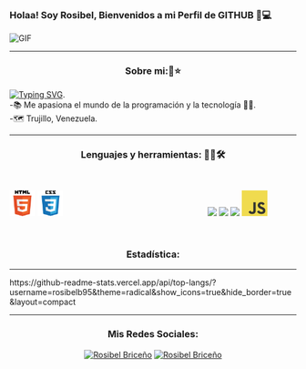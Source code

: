  ###   Holaa! Soy Rosibel, Bienvenidos a mi Perfil de GITHUB 💜💻 
 
<img alt="GIF" src="https://i.pinimg.com/originals/d4/7b/ab/d47babc4a6066749430a4a4e3abfd8b4.gif" width = 400/>

<hr>
<h3 align="center">Sobre mi:🙆⭐ </h3>
<p align="center">
 
 [![Typing SVG](https://readme-typing-svg.herokuapp.com?font=Fira+Code&pause=1000&color=4C2CF7&width=435&lines=Ing.+de+Computaci%C3%B3n+)](https://git.io/typing-svg).
 <br>
  -📚 Me apasiona el mundo de la programación y la tecnología 👩‍💻.<br>
  -🗺️ Trujillo, Venezuela.
</p>


<hr>
<!-- LENGUAJES Y HERRAMIENTAS -->
<h3 align="center">Lenguajes y herramientas: 👩‍💻🛠️ </h3>

<br />  

<p align="center">

 <code ><img alt="HTML5" height="45rem" src="https://raw.githubusercontent.com/github/explore/80688e429a7d4ef2fca1e82350fe8e3517d3494d/topics/html/html.png" /></code>
<code><img alt="CSS3" height="45rem" src="https://raw.githubusercontent.com/github/explore/80688e429a7d4ef2fca1e82350fe8e3517d3494d/topics/css/css.png" /></code>
<code style="margin-left:250px"><img height="45rem" src="https://img.icons8.com/color/2x/bootstrap.png" /></code>
<code><img height="45rem" src="https://encrypted-tbn0.gstatic.com/images?q=tbn:ANd9GcSk1QLwMgsIRkJxBtKZmsB6Xzrr1hVNiWQElQ&s"></code>
<code><img height="45rem" src="https://cdn3d.iconscout.com/3d/free/thumb/free-tailwind-9294852-7577995.png?f=webp"></code>
<code><img height="45rem" src="https://raw.githubusercontent.com/github/explore/80688e429a7d4ef2fca1e82350fe8e3517d3494d/topics/javascript/javascript.png"></code>

</p>
<br />
<h3 align="center"> Estadística:</h3>
<hr> 
https://github-readme-stats.vercel.app/api/top-langs/?username=rosibelb95&theme=radical&show_icons=true&hide_border=true&layout=compact
<hr> 
 
<h3 align="center"> Mis Redes Sociales:</h3>
<p align="center">
<a href="https://www.linkedin.com/in/rosibel-marin%C3%A9-brice%C3%B1o-barreto-0aa774151/" target="blank"><img align="center" src="https://raw.githubusercontent.com/rahuldkjain/github-profile-readme-generator/master/src/images/icons/Social/linked-in-alt.svg" alt="Rosibel Briceño" height="30" width="40" /></a>
<a href="https://instagram.com/Rosibelb95" target="blank"><img align="center" src="https://raw.githubusercontent.com/rahuldkjain/github-profile-readme-generator/master/src/images/icons/Social/instagram.svg" alt="Rosibel Briceño" height="30" width="40" /></a>
</p>




<!--
**rosibelb95/rosibelb95** is a ✨ _special_ ✨ repository because its `README.md` (this file) appears on your GitHub profile.

Here are some ideas to get you started:

- 🔭 I’m currently working on ...
- 🌱 I’m currently learning ...
- 👯 I’m looking to collaborate on ...
- 🤔 I’m looking for help with ...
- 💬 Ask me about ...
- 📫 How to reach me: ...
- 😄 Pronouns: ...
- ⚡ Fun fact: ...
-->
  
